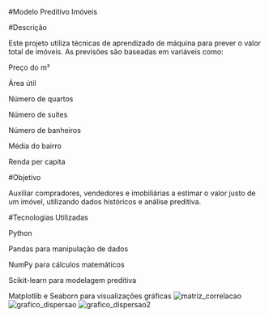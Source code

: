 #Modelo Preditivo Imóveis

#Descrição

Este projeto utiliza técnicas de aprendizado de máquina para prever o valor total de imóveis. As previsões são baseadas em variáveis como:

Preço do m²

Área útil

Número de quartos

Número de suítes

Número de banheiros

Média do bairro

Renda per capita

#Objetivo

Auxiliar compradores, vendedores e imobiliárias a estimar o valor justo de um imóvel, utilizando dados históricos e análise preditiva.

#Tecnologias Utilizadas

Python

Pandas para manipulação de dados

NumPy para cálculos matemáticos

Scikit-learn para modelagem preditiva

Matplotlib e Seaborn para visualizações gráficas
![matriz_correlacao](https://github.com/user-attachments/assets/e9465561-780e-49ba-b7c1-66921378c08b)
![grafico_dispersao](https://github.com/user-attachments/assets/41573b40-449f-4aa9-bb9c-971cfa706565)
![grafico_dispersao2](https://github.com/user-attachments/assets/e510cbc7-3366-4b64-b0e2-5ac0b949ecb5)
